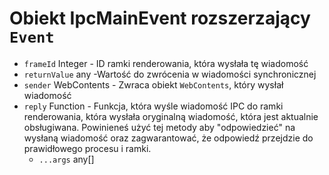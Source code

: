 # Obiekt IpcMainEvent rozszerzający `Event`

* `frameId` Integer - ID ramki renderowania, która wysłała tę wiadomość
* `returnValue` any -Wartość do zwrócenia w wiadomości synchronicznej
* `sender` WebContents - Zwraca obiekt `WebContents`, który wysłał wiadomość
* `reply` Function - Funkcja, która wyśle wiadomość IPC do ramki renderowania, która wysłała oryginalną wiadomość, która jest aktualnie obsługiwana. Powinieneś użyć tej metody aby "odpowiedzieć" na wysłaną wiadomość oraz zagwarantować, że odpowiedź przejdzie do prawidłowego procesu i ramki. 
  * `...args` any[]